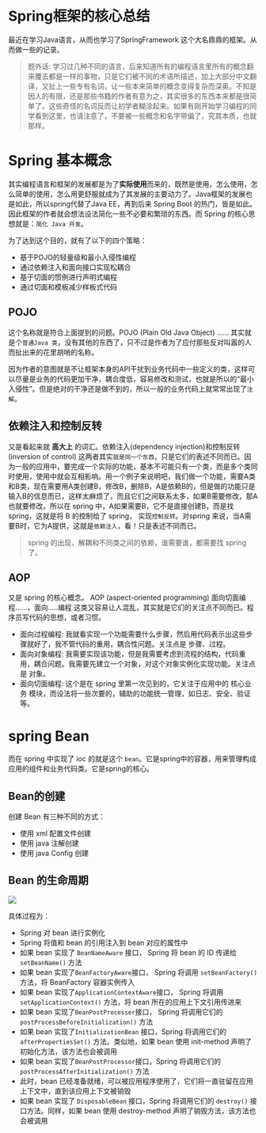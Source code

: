 # Spring框架的核心总结


最近在学习Java语言，从而也学习了SpringFramework 这个大名鼎鼎的框架。从而做一些的记录。

> 题外话: 学习过几种不同的语言，后来知道所有的编程语言里所有的概念翻来覆去都是一样的事物，只是它们被不同的术语所描述，加上大部分中文翻译，又扯上一些专有名词，让一些本来简单的概念变得复杂而深奥。不知是因人的有限，还是那些书籍的作者有意为之，其实很多的东西本来都是很简单了，这些奇怪的名词反而让初学者糊涂起来。如果有刚开始学习编程的同学看到这里，也请注意了，不要被一些概念和名字带偏了，究其本质，也就那样。

# Spring 基本概念

其实编程语言和框架的发展都是为了**实际使用**而来的，既然是使用，怎么使用，怎么简单的使用，怎么用更舒服就成为了其发展的主要动力了。Java框架的发展也是如此，所以spring代替了Java EE，再到后来 Spring Boot 的热门，皆是如此。因此框架的作者就会想法设法简化一些不必要和繁琐的东西。而 Spring 的核心思想就是：`简化 Java 开发`。

为了达到这个目的，就有了以下的四个策略：

- 基于POJO的轻量级和最小入侵性编程
- 通过依赖注入和面向接口实现松耦合
- 基于切面的惯例进行声明式编程
- 通过切面和模板减少样板式代码

## POJO
这个名称就是符合上面提到的问题。POJO  (Plain Old Java Object) ...... 其实就是个`普通Java 类`，没有其他的东西了，只不过是作者为了应付那些反对叫嚣的人而扯出来的花里胡哨的名称。

因为作者的意图就是不让框架本身的API干扰到业务代码中一些定义的类，这样可以尽量是业务的代码更加干净，耦合度低，容易修改和测试，也就是所以的“最小入侵性”。但是绝对的干净还是做不到的，所以一般的业务代码上就常常出现了`注解`。

## 依赖注入和控制反转
又是看起来就 **高大上** 的词汇。依赖注入(dependency injection)和控制反转(inversion of control) 这两者其实`就是同一个东西`，只是它们的表述不同而已。因为一般的应用中，要完成一个实际的功能，基本不可能只有一个类，而是多个类同时使用，使用中就会互相影响。用一个例子来说明吧，我们做一个功能，需要A类和B类，现在需要用A类创建B，修改B，删除B，A是依赖B的，但是做的功能只是输入B的信息而已，这样太麻烦了，而且它们之间联系太多，如果B需要修改，那A也就要修改。所以在 spring 中，A如果需要B，它不是直接创建B，而是找 spring，这就是将 B 的控制给了 spring， 实现`控制反转`。对spring 来说，当A需要B时，它为A提供，这就是`依赖注入`，看！只是表述不同而已。

> spring 的出现，解耦和不同类之间的依赖，谁需要谁，都需要找 spring了。

## AOP
又是 spring  的核心概念。 AOP (aspect-oriented programming) 面向切面编程......，面向.....编程 这类又容易让人混乱，其实就是它们的关注点不同而已。程序员写代码的思想，或者习惯。
- 面向过程编程:  我就看实现一个功能需要什么步骤，然后用代码表示出这些步骤就好了，我不管代码的重用，耦合性问题。关注点是 步骤、过程。
- 面向对象编程: 我需要实现该功能，但是我需要考虑到流程的结构，代码重用，耦合问题。我需要先建立一个对象，对这个对象实例化实现功能。关注点是 对象。
- 面向切面编程: 这个是在 spring 里第一次见到的，它关注于应用中的 核心业务 模块，而设法将一些次要的，辅助的功能统一管理，如日志、安全、验证等。

# spring Bean
而在 spring 中实现了 ioc 的就是这个 `bean`。它是spring中的容器，用来管理构成应用的组件和业务代码类。它是spring的核心。

## Bean的创建
创建 Bean 有三种不同的方式：
- 使用 xml 配置文件创建
- 使用 java 注解创建
- 使用 java Config 创建

## Bean 的生命周期

![](https://img2018.cnblogs.com/blog/1219190/201908/1219190-20190819211607950-708913569.png)

具体过程为：
- Spring 对 bean 进行实例化
- Spring 将值和 bean 的引用注入到 bean 对应的属性中
- 如果 bean 实现了 `BeanNameAware` 接口， Spring 将 bean 的 ID 传递给 `setBeanName()` 方法
- 如果 bean 实现了`BeanFactoryAware`接口， Spring 将调用 `setBeanFactory()` 方法，将 BeanFactory 容器实例传入
- 如果 bean 实现了`ApplicationContextAware`接口， Spring 将调用 `setApplicationContext()` 方法，将 bean 所在的应用上下文引用传进来
- 如果 bean 实现了`BeanPostProcesser`接口， Spring 将调用它们的 `postProcessBeforeInitialization()` 方法
- 如果 bean 实现了`InitializationBean` 接口，Spring 将调用它们的 `afterPropertiesSet()` 方法。类似地，如果 bean 使用 init-method 声明了初始化方法，该方法也会被调用
- 如果 bean 实现了`BeanPostProcessor`接口，Spring 将调用它们的 `postProcessAfterInitialization()` 方法
- 此时，bean 已经准备就绪，可以被应用程序使用了，它们将一直驻留在应用上下文中，直到该应用上下文被销毁
- 如果 bean 实现了  `DisposableBean` 接口，Spring 将调用它们的 `destroy()` 接口方法。同样，如果 bean 使用 destroy-method 声明了销毁方法，该方法也会被调用

